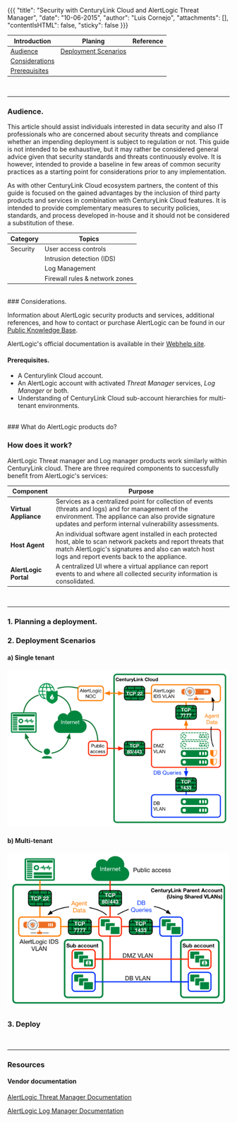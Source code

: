 {{{
  "title": "Security with CenturyLink Cloud and AlertLogic Threat Manager",
  "date": "10-06-2015",
  "author": "Luis Cornejo",
  "attachments": [],
  "contentIsHTML": false,
  "sticky": false
}}}


**Introduction**|**Planing**|**Reference**
-----------------|------------|--------------
[Audience](#Audience)| [Deployment Scenarios](#Deployments)|
[Considerations](#Considerations)|
[Prerequisites](#Prerequisites)|
<BR>
<HR>

### Audience.

This article should assist individuals interested in data security and also IT professionals who are concerned about security threats and compliance whether an impending deployment is subject to regulation or not. This guide is not intended to be exhaustive, but it may rather be considered general advice given that security standards and threats continuously evolve. It is however, intended to provide a baseline in few areas of common security practices as a starting point for considerations prior to any implementation.

As with other CenturyLink Cloud ecosystem partners, the content of this guide is focused on the gained advantages by the inclusion of third party products and services in combination with CenturyLink Cloud features. It is intended to provide complementary measures to security policies, standards, and process developed in-house and it should not be considered a substitution of these.

**Category**|**Topics**
-------------|-----------------------------|
Security     |User access controls
|				  |Intrusion detection (IDS)
|				  |Log Management
|				  |Firewall rules & network zones

<BR>
### Considerations.

Information about AlertLogic security products and services, additional references, and how to contact or purchase AlertLogic can be found in our [Public Knowledge Base](../ecosystem%20partners/marketplace%20guides/getting-started-with-alert-logic-threat-manager-partner-template/).
<br>

AlertLogic's official documentation is available in their [Webhelp site](http://docs.alertlogic.com/).

#### Prerequisites.

* A Centurylink Cloud account.
* An AlertLogic account with activated *Threat Manager* services, *Log Manager* or both.
* Understanding of CenturyLink Cloud sub-account hierarchies for multi-tenant environments.


<BR>
### What do AlertLogic products do?


### How does it work?

AlertLogic Threat manager and Log manager products work similarly within CenturyLink cloud. There are three required components to successfully benefit from AlertLogic's services:

**Component**|**Purpose**
-----------------|------------------------------
**Virtual Appliance**|Services as a centralized point for collection of events (threats and logs) and for management of the environment. The appliance can also provide signature updates and perform internal vulnerability assessments.
**Host Agent**|An individual software agent installed in each protected host, able to scan network packets and report threats that match AlertLogic's signatures and also can watch host logs and report events back to the appliance.
**AlertLogic Portal**|A centralized UI where a virtual appliance can report events to and where all collected security information is consolidated.

<BR><HR>
### 1. Planning a deployment.

### 2. Deployment Scenarios

#### a) Single tenant

![IDS single tenant](../images/alertlogic/tmgr_net.png)

#### b) Multi-tenant

![IDS multitenant](../images/alertlogic/subacct_shared.png)

### 3. Deploy

<BR><HR>
### Resources

#### Vendor documentation

[AlertLogic Threat Manager Documentation](http://docs.alertlogic.com/#docs/threat_manager/about_threat_manager.htm%3FTocPath%3DThreat%2520Manager%7C_____0)

[AlertLogic Log Manager Documentation](http://docs.alertlogic.com/#docs/log_manager/about_log_manager.htm#get%3FTocPath%3DLog%2520Manager%7C_____0)